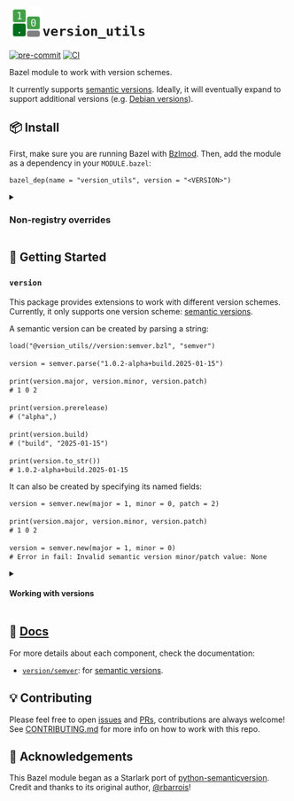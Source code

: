 <!-- markdownlint-capture -->
<!-- markdownlint-disable MD013 MD033 MD041 -->
<p style="text-align: left;">
    <img src="logo.svg" alt="version_utils logo" title="logo" align="left" height="60" />
</p>
<!-- markdownlint-restore -->

# `version_utils`

[![pre-commit](
    ../../actions/workflows/pre-commit.yaml/badge.svg
)](../../actions/workflows/pre-commit.yaml)
[![CI](
    ../../actions/workflows/ci.yaml/badge.svg
)](../../actions/workflows/ci.yaml)

Bazel module to work with version schemes.

It currently supports [semantic versions]. Ideally, it will eventually expand
to support additional versions (e.g. [Debian versions]).

## 📦 Install

First, make sure you are running Bazel with [Bzlmod]. Then, add the module as a
dependency in your `MODULE.bazel`:

```starlark
bazel_dep(name = "version_utils", version = "<VERSION>")
```

<details>
<summary><h3>Non-registry overrides</h3></summary>

If you need to use a specific commit or version tag from the repo instead of a
version from the registry, add a [non-registry override] in your `MODULE.bazel`
file, e.g. [`archive_override`]:

<!-- markdownlint-capture -->
<!-- markdownlint-disable MD013 -->
```starlark
REF = "v<VERSION>"  # NOTE: can be a repo tag or a commit hash

archive_override(
    module_name = "version_utils",
    integrity = "",  # TODO: copy the SRI hash that Bazel prints when fetching
    strip_prefix = "bazel_version_utils-%s" % REF.strip("v"),
    urls = ["https://github.com/jjmaestro/bazel_version_utils/archive/%s.tar.gz" % REF],
)
```
<!-- markdownlint-restore -->

**NOTE**:
`integrity` is intentionally empty so Bazel will warn and print the SRI hash of
the downloaded artifact. **Leaving it empty is a security risk**. Always verify
the contents of the downloaded artifact, copy the printed hash and update
`MODULE.bazel` accordingly.

</details>

## 🚀 Getting Started

### `version`

This package provides extensions to work with different version schemes.
Currently, it only supports one version scheme: [semantic versions].

A semantic version can be created by parsing a string:

```starlark
load("@version_utils//version:semver.bzl", "semver")

version = semver.parse("1.0.2-alpha+build.2025-01-15")

print(version.major, version.minor, version.patch)
# 1 0 2

print(version.prerelease)
# ("alpha",)

print(version.build)
# ("build", "2025-01-15")

print(version.to_str())
# 1.0.2-alpha+build.2025-01-15
```

It can also be created by specifying its named fields:

```starlark
version = semver.new(major = 1, minor = 0, patch = 2)

print(version.major, version.minor, version.patch)
# 1 0 2

version = semver.new(major = 1, minor = 0)
# Error in fail: Invalid semantic version minor/patch value: None
```

<details>

<summary><h4>Working with versions</h4></summary>

Versions can be compared:

```starlark
v1 = semver.parse('0.1.1')
v2 = semver.parse('0.1.2')
v3 = semver.parse('0.1.1-alpha.1')

res = v1.lt(v2)
print(res)
# True

res = v1.gt(v3)
print(res)
# True

res = v1.le(v3)
print(res)
# False
```

Versions can be incremented ("bumped") in any of their version fields:

```starlark
version = semver.parse('1.0.0+build')

bumped = version.bump("patch")
print(bumped.to_str())
# 1.0.1

bumped = version.bump("minor")
print(bumped.to_str())
# 1.1.0

bumped = version.bump("major")
print(bumped.to_str())
# 2.0.0
```

and can be truncated up to any of their version fields:

```starlark
version = semver.parse('1.2.3-pre.1+build.1')

truncated = version.truncate("build")
print(truncated.to_str())
# 1.2.3-pre.1+build.1

truncated = version.truncate("prerelease")
print(truncated.to_str())
# 1.2.3-pre.1

truncated = version.truncate("patch")
print(truncated.to_str())
# 1.2.3

truncated = version.truncate("minor")
print(truncated.to_str())
# 1.1.0

truncated = version.truncate("major")
print(truncated.to_str())
# 1.0.0
```

</details>

## 📄 [Docs]

For more details about each component, check the documentation:

* [`version/semver`]: for [semantic versions].

## 💡 Contributing

Please feel free to open [issues] and [PRs], contributions are always welcome!
See [CONTRIBUTING.md] for more info on how to work with this repo.

## 🫶 Acknowledgements

This Bazel module began as a Starlark port of [python-semanticversion]. Credit
and thanks to its original author, [@rbarrois]!

[Bzlmod]: https://bazel.build/external/migration
[CONTRIBUTING.md]: CONTRIBUTING.md
[Debian versions]: https://www.debian.org/doc/debian-policy/ch-controlfields.html#version
[Docs]: docs/README.md
[PRs]: ../../pulls
[`archive_override`]: https://bazel.build/rules/lib/globals/module#archive_override
[issues]: ../../issues
[non-registry override]: https://bazel.build/external/module#non-registry_overrides
[python-semanticversion]: https://github.com/rbarrois/python-semanticversion
[@rbarrois]: https://github.com/rbarrois
[semantic versions]: https://semver.org
[`version/semver`]: docs/version/semver.md
